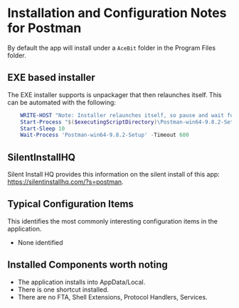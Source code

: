 # Installation and Configuration Notes for Postman

By default the app will install under a `AceBit` folder in the Program Files folder.


## EXE based installer

The EXE installer supports is unpackager that then relaunches itself.  This can be automated with the following:

```ps1
    WRITE-HOST "Note: Installer relaunches itself, so pause and wait for it by name"
    Start-Process "$($executingScriptDirectory)\Postman-win64-9.8.2-Setup.exe" -ArgumentList '-s' -NoNewWindow -Wait
    Start-Sleep 10
    Wait-Process 'Postman-win64-9.8.2-Setup' -Timeout 600
```

## SilentInstallHQ

Silent Install HQ provides this information on the silent install of this app: https://silentinstallhq.com/?s=postman.

## Typical Configuration Items 

This identifies the most commonly interesting configuration items in the application.

* None identified

## Installed Components worth noting
 
* The application installs into AppData/Local.
* There is one shortcut installed.
* There are no FTA, Shell Extensions, Protocol Handlers, Services.
